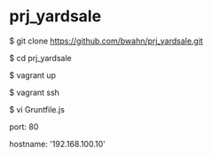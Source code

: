 prj_yardsale
============

$ git clone https://github.com/bwahn/prj_yardsale.git

$ cd prj_yardsale

$ vagrant up

$ vagrant ssh

$ vi Gruntfile.js

port: 80

hostname: '192.168.100.10'
